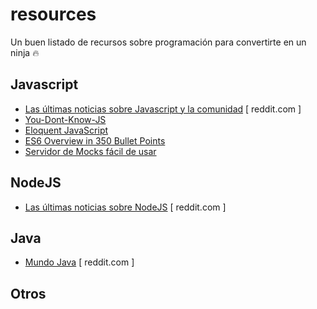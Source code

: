 # resources
Un buen listado de recursos sobre programación para convertirte en un ninja :fire: 

## Javascript
- [Las últimas noticias sobre Javascript y la comunidad](https://www.reddit.com/r/javascript/) [ reddit.com ]
- [You-Dont-Know-JS](https://github.com/getify/You-Dont-Know-JS) 
- [Eloquent JavaScript](http://eloquentjavascript.net/)
- [ES6 Overview in 350 Bullet Points](https://ponyfoo.com/articles/es6)
- [Servidor de Mocks fácil de usar](https://github.com/exprexo/exprexo)

## NodeJS
- [Las últimas noticias sobre NodeJS](https://www.reddit.com/r/node/) [ reddit.com ]

## Java
- [Mundo Java](https://www.reddit.com/r/java/) [ reddit.com ]

## Otros
